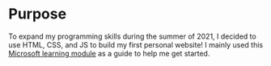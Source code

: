 # Purpose
To expand my programming skills during the summer of 2021, I decided to use HTML, CSS, and JS to build my first personal website! I mainly used this [Microsoft learning module](https://docs.microsoft.com/en-us/learn/modules/develop-web-apps-with-vs-code/) as a guide to help me get started.